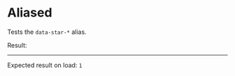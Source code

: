 # Aliased

Tests the `data-star-*` alias.

<div data-star-signals-result="0" data-star-on-load="$result = 1">
  Result:
  <code id="result" data-star-text="$result"></code>
  <hr />
  Expected result on load: <code>1</code>
</div>